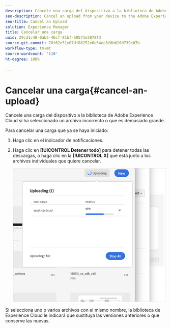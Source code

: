 ```yaml
---
description: Cancele una carga del dispositivo a la biblioteca de Adobe Experience Cloud si ha seleccionado un archivo incorrecto o que es demasiado grande.
seo-description: Cancel an upload from your device to the Adobe Experience Cloud Library if you selected the incorrect or too large of a file.
seo-title: Cancel an Upload
solution: Experience Manager
title: Cancelar una carga
uuid: 29cd1c48-0ab5-46cf-81bf-50571e3078f3
source-git-commit: 78f62e51e07df88252e6e54ec8f0b620d739e07b
workflow-type: tm+mt
source-wordcount: '110'
ht-degree: 100%

---
```



# Cancelar una carga{#cancel-an-upload}

Cancele una carga del dispositivo a la biblioteca de Adobe Experience Cloud si ha seleccionado un archivo incorrecto o que es demasiado grande.

Para cancelar una carga que ya se haya iniciado:

1. Haga clic en el indicador de notificaciones.
1. Haga clic en **[!UICONTROL Detener todo]** para detener todas las descargas, o haga clic en la **[!UICONTROL X]** que está junto a los archivos individuales que quiere cancelar.

   ![](assets/library_uploading_in_progress.png)

Si selecciona uno o varios archivos con el mismo nombre, la biblioteca de Experience Cloud le indicará que sustituya las versiones anteriores o que conserve las nuevas.
